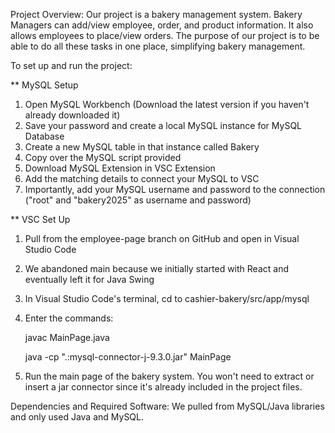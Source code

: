 Project Overview:
Our project is a bakery management system. Bakery Managers can add/view employee, order, and product information. It also allows employees to place/view orders. The purpose of our project is to be able to do all these tasks in one place, simplifying bakery management.

To set up and run the project:

** MySQL Setup
1. Open MySQL Workbench (Download the latest version if you haven't already downloaded it)
2. Save your password and create a local MySQL instance for MySQL Database
3. Create a new MySQL table in that instance called Bakery
4. Copy over the MySQL script provided
5. Download MySQL Extension in VSC Extension
6. Add the matching details to connect your MySQL to VSC
7. Importantly, add your MySQL username and password to the connection ("root" and "bakery2025" as username and password)

** VSC Set Up
1. Pull from the employee-page branch on GitHub and open in Visual Studio Code
2. We abandoned main because we initially started with React and eventually left it for Java Swing
3. In Visual Studio Code's terminal, cd to cashier-bakery/src/app/mysql
4. Enter the commands:

    javac MainPage.java

    java -cp ".:mysql-connector-j-9.3.0.jar" MainPage
6. Run the main page of the bakery system. You won't need to extract or insert a jar connector since it's already included in the project files.

Dependencies and Required Software:
We pulled from MySQL/Java libraries and only used Java and MySQL.
